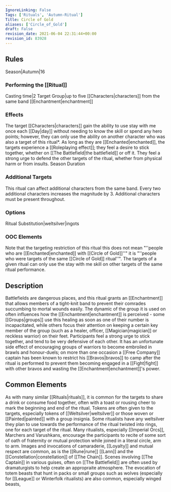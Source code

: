 ```yaml
---
IgnoreLinking: False
Tags: ['Rituals', 'Autumn-Ritual']
Title: Circle of Gold
aliases: ['Circle_of_Gold']
draft: False
revision_date: 2021-06-04 22:31:44+00:00
revision_id: 83928
---
```


## Rules
Season|Autumn|16
### Performing the [[Ritual]]
Casting time|2 Target Group|up to five [[Characters|characters]] from the same band
[[Enchantment|enchantment]] 
### Effects
The target [[Characters|characters]] gain the ability to use stay with me once each [[Day|day]] without needing to know the skill or spend any hero points; however, they can only use the ability on another character who was also a target of this ritual*. 
As long as they are [[Enchanted|enchanted]], the targets experience a [[Roleplaying effect]]; they feel a desire to stick together, whether on [[The Battlefield|the battlefield]] or off it. They feel a strong urge to defend the other targets of the ritual, whether from physical harm or from insults.
Season Duration
### Additional Targets
This ritual can affect additional characters from the same band. Every two additional characters increases the magnitude by 3. Additional characters must be present throughout.
### Options
Ritual Substitution|weltsilver|ingots
### OOC Elements
Note that the targeting restriction of this ritual this does not mean "''people who are [[Enchanted|enchanted]] with [[Circle of Gold]]''" it is "''people who were targets of the same [[Circle of Gold]] ritual''". The targets of a given ritual can only use the stay with me skill on other targets of the same ritual performance.
## Description
Battlefields are dangerous places, and this ritual grants an [[Enchantment]] that allows members of a tight-knit band to prevent their comrades succumbing to mortal wounds easily. The dynamic of the group it is used on often influences how the [[Enchantment|enchantment]] is perceived - some [[Groups|groups]] use this healing as soon as one of their number is incapacitated, while others focus their attention on keeping a certain key member of the group (such as a healer, officer, [[Magician|magician]] or reckless warrior) on their feet.
Participants feel a strong urge to stick together, and tend to be very defensive of each other. It has an unfortunate side effect of encouraging groups of warriors to become embroiled in brawls and honour-duels; on more than one occasion a [[Free Company]] captain has been known to restrict his [[Bravos|bravos]] to camp after the ritual is performed to prevent them becoming engaged in a [[Fight|fight]] with other bravos and wasting the [[Enchantment|enchantment]]'s power.
## Common Elements
As with many similar [[Rituals|rituals]], it is common for the targets to share a drink or consume food together, often with a toast or rousing cheer to mark the beginning and end of the ritual. Tokens are often given to the targets, especially tokens of [[Weltsilver|weltsilver]] or those woven or [[Painted|painted]] with a group insignia. Some ritualists have any weltsilver they plan to use towards the performance of the ritual twisted into rings, one for each target of the ritual.
Many ritualists, especially [[Imperial Orcs]], Marchers and Varushkans, encourage the participants to recite of some sort of oath of fraternity or mutual protection while joined in a literal circle, arm to arm. Images and invocations of camaraderie, [[Loyalty]] and mutual respect are common, as is the [[Rune|rune]] [[Lann]] and the [[Constellation|constellation]] of [[The Chain]]. Scenes involving [[The Captain]] in various guises, often on [[The Battlefield]] are often used by dramaturgists to help create an appropraite atmosphere. The evocation of totem beasts that hunt in packs or small groups such as wolves (especially for [[League]] or Winterfolk ritualists) are also common, especially winged beasts,